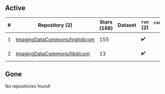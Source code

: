 ## Active
| # | Repository (2) | Stars (168) | Dataset | `run` (2) | `containers-run` | Last Modified |
| --- | --- | --- | --- | --- | --- | --- |
| 1 | [ImagingDataCommons/highdicom](https://github.com/ImagingDataCommons/highdicom) | 155 |  | :heavy_check_mark: |  | 2024-04-17 02:55:09+00:00 |
| 2 | [ImagingDataCommons/libdicom](https://github.com/ImagingDataCommons/libdicom) | 13 |  | :heavy_check_mark: |  | 2024-04-08 16:39:07+00:00 |

## Gone
No repositories found!
